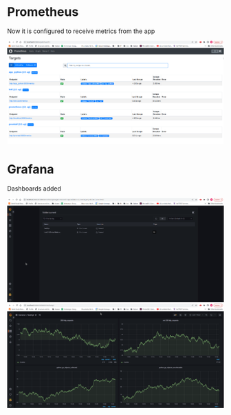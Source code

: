 # Prometheus
Now it is configured to receive metrics from the app

![](./screenshots/targets.png)

# Grafana
Dashboards added

![](./screenshots/dashboards.png)
![](./screenshots/fastapi_dashboard.png)
